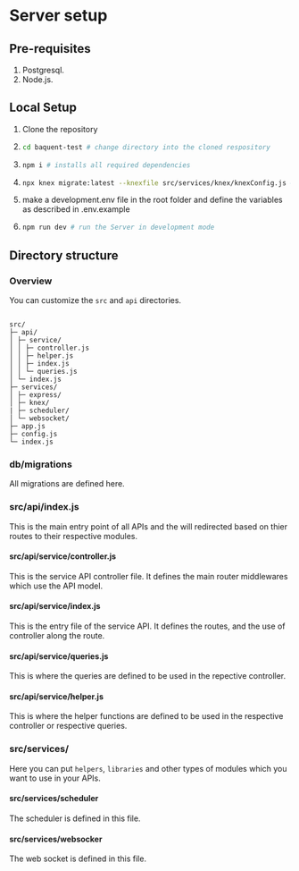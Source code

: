 # Server setup

## Pre-requisites

1. Postgresql.
2. Node.js.

## Local Setup

1. Clone the repository
2. ```bash
   cd baquent-test # change directory into the cloned respository
   ```
3. ```bash
   npm i # installs all required dependencies
   ```
4. ```bash
   npx knex migrate:latest --knexfile src/services/knex/knexConfig.js # runs the migrations for db
   ```
5. make a development.env file in the root folder and define the variables as described in .env.example
6. ```bash
   npm run dev # run the Server in development mode
   ```

## Directory structure

### Overview

You can customize the `src` and `api` directories.

```

src/
├─ api/
│ ├─ service/
│ │ ├─ controller.js
│ │ ├─ helper.js
│ │ ├─ index.js
│ │ └─ queries.js
│ └─ index.js
├─ services/
│ ├─ express/
│ ├─ knex/
| ├─ scheduler/
│ └─ websocket/
├─ app.js
├─ config.js
└─ index.js

```

### db/migrations

All migrations are defined here.

### src/api/index.js

This is the main entry point of all APIs and the will redirected based on thier routes to their respective modules.

#### src/api/service/controller.js

This is the service API controller file. It defines the main router middlewares which use the API model.

#### src/api/service/index.js

This is the entry file of the service API. It defines the routes, and the use of controller along the route.

#### src/api/service/queries.js

This is where the queries are defined to be used in the repective controller.

#### src/api/service/helper.js

This is where the helper functions are defined to be used in the respective controller or respective queries.

### src/services/

Here you can put `helpers`, `libraries` and other types of modules which you want to use in your APIs.

#### src/services/scheduler

The scheduler is defined in this file.

#### src/services/websocker

The web socket is defined in this file.

